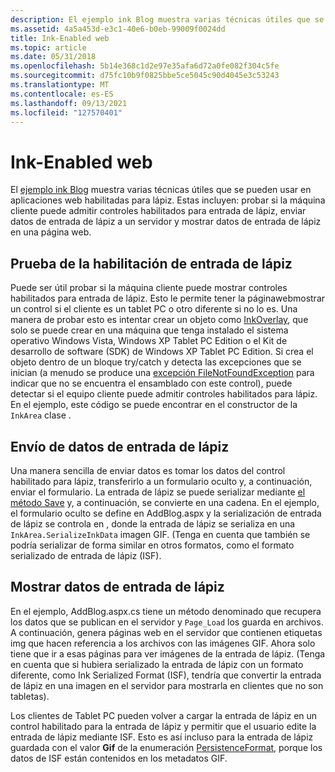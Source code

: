```yaml
---
description: El ejemplo ink Blog muestra varias técnicas útiles que se pueden usar en aplicaciones web habilitadas para lápiz.
ms.assetid: 4a5a453d-e3c1-40e6-b0eb-99009f0024dd
title: Ink-Enabled web
ms.topic: article
ms.date: 05/31/2018
ms.openlocfilehash: 5b14e368c1d2e97e35afa6d72a0fe082f304c5fe
ms.sourcegitcommit: d75fc10b9f0825bbe5ce5045c90d4045e3c53243
ms.translationtype: MT
ms.contentlocale: es-ES
ms.lasthandoff: 09/13/2021
ms.locfileid: "127570401"
---
```

# <a name="ink-enabled-web-applications"></a>Ink-Enabled web

El [ejemplo ink Blog](ink-blog-web-sample.md) muestra varias técnicas útiles que se pueden usar en aplicaciones web habilitadas para lápiz. Estas incluyen: probar si la máquina cliente puede admitir controles habilitados para entrada de lápiz, enviar datos de entrada de lápiz a un servidor y mostrar datos de entrada de lápiz en una página web.

## <a name="testing-ink-enablement"></a>Prueba de la habilitación de entrada de lápiz

Puede ser útil probar si la máquina cliente puede mostrar controles habilitados para entrada de lápiz. Esto le permite tener la páginawebmostrar un control si el cliente es un tablet PC o otro diferente si no lo es. Una manera de probar esto es intentar crear un objeto como [InkOverlay](/previous-versions/ms833057(v=msdn.10)), que solo se puede crear en una máquina que tenga instalado el sistema operativo Windows Vista, Windows XP Tablet PC Edition o el Kit de desarrollo de software (SDK) de Windows XP Tablet PC Edition. Si crea el objeto dentro de un bloque try/catch y detecta las excepciones que se inician (a menudo se produce una [excepción FileNotFoundException](/previous-versions/windows/) para indicar que no se encuentra el ensamblado con este control), puede detectar si el equipo cliente puede admitir controles habilitados para lápiz. En el ejemplo, este código se puede encontrar en el constructor de la `InkArea` clase .

## <a name="submitting-ink-data"></a>Envío de datos de entrada de lápiz

Una manera sencilla de enviar datos es tomar los datos del control habilitado para lápiz, transferirlo a un formulario oculto y, a continuación, enviar el formulario. La entrada de lápiz se puede serializar mediante [el método Save](/previous-versions/dotnet/netframework-3.5/ms571335(v=vs.90)) y, a continuación, se convierte en una cadena. En el ejemplo, el formulario oculto se define en AddBlog.aspx y la serialización de entrada de lápiz se controla en , donde la entrada de lápiz se serializa en una `InkArea.SerializeInkData` imagen GIF. (Tenga en cuenta que también se podría serializar de forma similar en otros formatos, como el formato serializado de entrada de lápiz (ISF).

## <a name="displaying-ink-data"></a>Mostrar datos de entrada de lápiz

En el ejemplo, AddBlog.aspx.cs tiene un método denominado que recupera los datos que se publican en el servidor y `Page_Load` los guarda en archivos. A continuación, genera páginas web en el servidor que contienen etiquetas img que hacen referencia a los archivos con las imágenes GIF. Ahora solo tiene que ir a esas páginas para ver imágenes de la entrada de lápiz. (Tenga en cuenta que si hubiera serializado la entrada de lápiz con un formato diferente, como Ink Serialized Format (ISF), tendría que convertir la entrada de lápiz en una imagen en el servidor para mostrarla en clientes que no son tabletas).

Los clientes de Tablet PC pueden volver a cargar la entrada de lápiz en un control habilitado para la entrada de lápiz y permitir que el usuario edite la entrada de lápiz mediante ISF. Esto es así incluso para la entrada de lápiz guardada con el valor **Gif** de la enumeración [PersistenceFormat,](/previous-versions/ms827245(v=msdn.10)) porque los datos de ISF están contenidos en los metadatos GIF.

 

 
